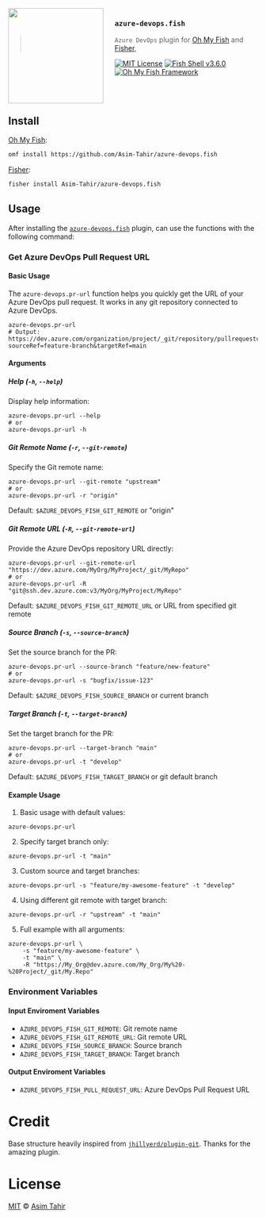 <img src="https://cdn.rawgit.com/oh-my-fish/oh-my-fish/e4f1c2e0219a17e2c748b824004c8d0b38055c16/docs/logo.svg" align="left" width="192px" height="192px"/>
<img align="left" width="0" height="192px" hspace="10"/>

### `azure-devops.fish`

> `Azure DevOps` plugin for [Oh My Fish][omf] and [Fisher][fisher],

[![MIT License](https://img.shields.io/badge/license-MIT-007EC7.svg?style=flat-square)](/LICENSE)
[![Fish Shell v3.6.0](https://img.shields.io/badge/fish-v3.6.0-007EC7.svg?style=flat-square)](https://fishshell.com)
[![Oh My Fish Framework](https://img.shields.io/badge/Oh%20My%20Fish-Framework-007EC7.svg?style=flat-square)][omf]

<br/><br/>

## Install

[Oh My Fish][omf]:

```sh
omf install https://github.com/Asim-Tahir/azure-devops.fish
```

[Fisher][fisher]:

```sh
fisher install Asim-Tahir/azure-devops.fish
```

## Usage

After installing the [`azure-devops.fish`][repo] plugin, can use the functions with the following command:

### Get Azure DevOps Pull Request URL

#### Basic Usage

The `azure-devops.pr-url` function helps you quickly get the URL of your Azure DevOps pull request. It works in any git repository connected to Azure DevOps.

```fish
azure-devops.pr-url
# Output: https://dev.azure.com/organization/project/_git/repository/pullrequestcreate?sourceRef=feature-branch&targetRef=main
```

#### Arguments

##### Help (`-h`, `--help`)
Display help information:

```fish
azure-devops.pr-url --help
# or
azure-devops.pr-url -h
```

##### Git Remote Name (`-r`, `--git-remote`)

Specify the Git remote name:

```fish
azure-devops.pr-url --git-remote "upstream"
# or
azure-devops.pr-url -r "origin"
```

Default: `$AZURE_DEVOPS_FISH_GIT_REMOTE` or "origin"


##### Git Remote URL (`-R`, `--git-remote-url`)
Provide the Azure DevOps repository URL directly:

```fish
azure-devops.pr-url --git-remote-url "https://dev.azure.com/MyOrg/MyProject/_git/MyRepo"
# or
azure-devops.pr-url -R "git@ssh.dev.azure.com:v3/MyOrg/MyProject/MyRepo"
```

Default: `$AZURE_DEVOPS_FISH_GIT_REMOTE_URL` or URL from specified git remote

##### Source Branch (`-s`, `--source-branch`)
Set the source branch for the PR:
```fish
azure-devops.pr-url --source-branch "feature/new-feature"
# or
azure-devops.pr-url -s "bugfix/issue-123"
```

Default: `$AZURE_DEVOPS_FISH_SOURCE_BRANCH` or current branch

##### Target Branch (`-t`, `--target-branch`)

Set the target branch for the PR:

```fish
azure-devops.pr-url --target-branch "main"
# or
azure-devops.pr-url -t "develop"
```

Default: `$AZURE_DEVOPS_FISH_TARGET_BRANCH` or git default branch

#### Example Usage

1. Basic usage with default values:
```fish
azure-devops.pr-url
```

2. Specify target branch only:
```fish
azure-devops.pr-url -t "main"
```

3. Custom source and target branches:
```fish
azure-devops.pr-url -s "feature/my-awesome-feature" -t "develop"
```

4. Using different git remote with target branch:
```fish
azure-devops.pr-url -r "upstream" -t "main"
```

5. Full example with all arguments:
```fish
azure-devops.pr-url \
    -s "feature/my-awesome-feature" \
    -t "main" \
    -R "https://My_Org@dev.azure.com/My_Org/My%20-%20Project/_git/My.Repo"
```

### Environment Variables

#### Input Enviroment Variables

- `AZURE_DEVOPS_FISH_GIT_REMOTE`: Git remote name
- `AZURE_DEVOPS_FISH_GIT_REMOTE_URL`: Git remote URL
- `AZURE_DEVOPS_FISH_SOURCE_BRANCH`: Source branch
- `AZURE_DEVOPS_FISH_TARGET_BRANCH`: Target branch

#### Output Enviroment Variables

- `AZURE_DEVOPS_FISH_PULL_REQUEST_URL`: Azure DevOps Pull Request URL

# Credit

Base structure heavily inspired from [`jhillyerd/plugin-git`](https://github.com/jhillyerd/plugin-git). Thanks for the amazing plugin.

# License

[MIT][license] © [Asim Tahir][author]

[author]: https://github.com/Asim-Tahir
[repo]: https://github.com/Asim-Tahir/azure-devops.fish
[license]: https://opensource.org/licenses/MIT
[omz]: https://github.com/ohmyzsh/ohmyzsh
[omf]: https://github.com/oh-my-fish/oh-my-fish
[fisher]: https://github.com/jorgebucaran/fisher
[license-badge]: https://img.shields.io/badge/license-MIT-007EC7.svg?style=flat-square
